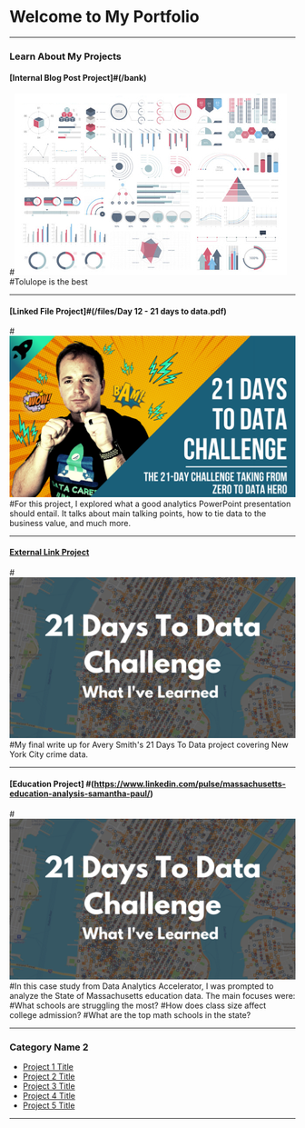 # Welcome to My Portfolio

---

### Learn About My Projects

#### [Internal Blog Post Project]#(/bank)
#<img src="images/dummy_thumbnail.jpg?raw=true"/>
#Tolulope is the best

---
#### [Linked File Project]#(/files/Day 12 - 21 days to data.pdf)
#<img src="images/21 Days To Data Challenge.png?raw=true"/>
#For this project, I explored what a good analytics PowerPoint presentation should entail. It talks about main talking points, how to tie data to the business value, and much more. 

---
#### [External Link Project](https://www.linkedin.com/pulse/what-i-learned-21-days-data-avery-smith)
#[<img src="images/21 Days To Data Challenge What I've Learned Cover.png?raw=true"/>](https://www.linkedin.com/pulse/what-i-learned-21-days-data-avery-smith)
#My final write up for Avery Smith's 21 Days To Data project covering New York City crime data. 


---
#### [Education Project] #(https://www.linkedin.com/pulse/massachusetts-education-analysis-samantha-paul/)
#[<img src="images/21 Days To Data Challenge What I've Learned Cover.png?raw=true"/>](https://www.linkedin.com/pulse/what-i-learned-21-days-data-avery-smith)
#In this case study from Data Analytics Accelerator, I was prompted to analyze the State of Massachusetts education data. The main focuses were:
#What schools are struggling the most?
#How does class size affect college admission?
#What are the top math schools in the state? 

---

### Category Name 2

- [Project 1 Title](http://example.com/)
- [Project 2 Title](http://example.com/)
- [Project 3 Title](http://example.com/)
- [Project 4 Title](http://example.com/)
- [Project 5 Title](http://example.com/)

---




